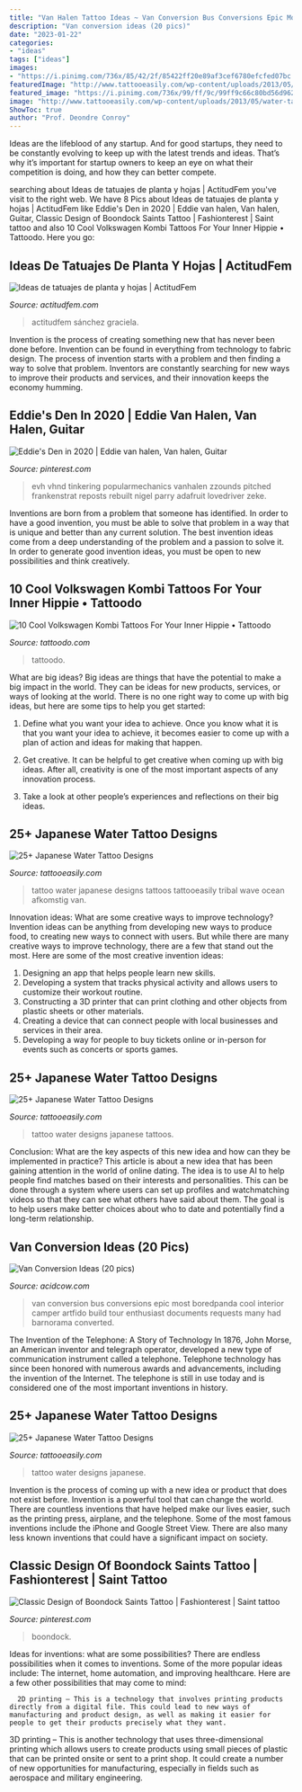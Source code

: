 ```yaml
---
title: "Van Halen Tattoo Ideas ~ Van Conversion Bus Conversions Epic Most Boredpanda Cool Interior Camper Artfido Build Tour Enthusiast Documents Requests Many Had Barnorama Converted"
description: "Van conversion ideas (20 pics)"
date: "2023-01-22"
categories:
- "ideas"
tags: ["ideas"]
images:
- "https://i.pinimg.com/736x/85/42/2f/85422ff20e89af3cef6780efcfed07bc.jpg"
featuredImage: "http://www.tattooeasily.com/wp-content/uploads/2013/05/water-tattoo-designs-10.jpg"
featured_image: "https://i.pinimg.com/736x/99/ff/9c/99ff9c66c80bd56d9620cb7a19538b31.jpg"
image: "http://www.tattooeasily.com/wp-content/uploads/2013/05/water-tattoo-designs-18.jpg"
ShowToc: true
author: "Prof. Deondre Conroy"
---
```



Ideas are the lifeblood of any startup. And for good startups, they need to be constantly evolving to keep up with the latest trends and ideas. That’s why it’s important for startup owners to keep an eye on what their competition is doing, and how they can better compete.

	

		
searching about Ideas de tatuajes de planta y hojas | ActitudFem you've visit to the right web. We have 8 Pics about Ideas de tatuajes de planta y hojas | ActitudFem like Eddie&#039;s Den in 2020 | Eddie van halen, Van halen, Guitar, Classic Design of Boondock Saints Tattoo | Fashionterest | Saint tattoo and also 10 Cool Volkswagen Kombi Tattoos For Your Inner Hippie • Tattoodo. Here you go:
		
    
## Ideas De Tatuajes De Planta Y Hojas | ActitudFem

<img loading=lazy src="https://cdn2.actitudfem.com/media/files/styles/large/public/images/2019/07/tatuajes-de-plantas-flores-y-hojas-11.jpg" onerror="this.onerror=null;this.src='https://tse1.mm.bing.net/th?id=OIP.KeMoivJuwJAITc956PvR_QHaFk&amp;pid=15.1';" alt="Ideas de tatuajes de planta y hojas | ActitudFem">

_Source: actitudfem.com_

>actitudfem sánchez graciela. 

	

Invention is the process of creating something new that has never been done before. Invention can be found in everything from technology to fabric design. The process of invention starts with a problem and then finding a way to solve that problem. Inventors are constantly searching for new ways to improve their products and services, and their innovation keeps the economy humming.

    
## Eddie&#039;s Den In 2020 | Eddie Van Halen, Van Halen, Guitar

<img loading=lazy src="https://i.pinimg.com/736x/99/ff/9c/99ff9c66c80bd56d9620cb7a19538b31.jpg" onerror="this.onerror=null;this.src='https://tse3.mm.bing.net/th?id=OIP._ahF8v9dAXch4zMpFqzZBwHaLH&amp;pid=15.1';" alt="Eddie&#039;s Den in 2020 | Eddie van halen, Van halen, Guitar">

_Source: pinterest.com_

>evh vhnd tinkering popularmechanics vanhalen zzounds pitched frankenstrat reposts rebuilt nigel parry adafruit lovedriver zeke. 

	

Inventions are born from a problem that someone has identified. In order to have a good invention, you must be able to solve that problem in a way that is unique and better than any current solution. The best invention ideas come from a deep understanding of the problem and a passion to solve it. In order to generate good invention ideas, you must be open to new possibilities and think creatively.

    
## 10 Cool Volkswagen Kombi Tattoos For Your Inner Hippie • Tattoodo

<img loading=lazy src="https://d1kq2dqeox7x40.cloudfront.net/images/news_uploads/legacy/0/24065.jpg?w=1200" onerror="this.onerror=null;this.src='https://tse4.mm.bing.net/th?id=OIP.8o_VxNeSNO9_F0ziYTMXuQHaD4&amp;pid=15.1';" alt="10 Cool Volkswagen Kombi Tattoos For Your Inner Hippie • Tattoodo">

_Source: tattoodo.com_

>tattoodo. 

	

What are big ideas?
Big ideas are things that have the potential to make a big impact in the world. They can be ideas for new products, services, or ways of looking at the world. There is no one right way to come up with big ideas, but here are some tips to help you get started:
1. Define what you want your idea to achieve. Once you know what it is that you want your idea to achieve, it becomes easier to come up with a plan of action and ideas for making that happen.

2. Get creative. It can be helpful to get creative when coming up with big ideas. After all, creativity is one of the most important aspects of any innovation process.

3. Take a look at other people’s experiences and reflections on their big ideas.

    
## 25+ Japanese Water Tattoo Designs

<img loading=lazy src="http://www.tattooeasily.com/wp-content/uploads/2013/05/water-tattoo-designs-18.jpg" onerror="this.onerror=null;this.src='https://tse2.mm.bing.net/th?id=OIP.NugTlSV10a9khatT7eXV7QHaJ1&amp;pid=15.1';" alt="25+ Japanese Water Tattoo Designs">

_Source: tattooeasily.com_

>tattoo water japanese designs tattoos tattooeasily tribal wave ocean afkomstig van. 

	

Innovation ideas: What are some creative ways to improve technology?
Invention ideas can be anything from developing new ways to produce food, to creating new ways to connect with users. But while there are many creative ways to improve technology, there are a few that stand out the most. Here are some of the most creative invention ideas:
1. Designing an app that helps people learn new skills.
2. Developing a system that tracks physical activity and allows users to customize their workout routine.
3. Constructing a 3D printer that can print clothing and other objects from plastic sheets or other materials.
4. Creating a device that can connect people with local businesses and services in their area.
5. Developing a way for people to buy tickets online or in-person for events such as concerts or sports games.

    
## 25+ Japanese Water Tattoo Designs

<img loading=lazy src="http://www.tattooeasily.com/wp-content/uploads/2013/05/water-tattoo-designs-10.jpg" onerror="this.onerror=null;this.src='https://tse3.mm.bing.net/th?id=OIP._VewQ5eERnPWXxYvGedCYgHaFA&amp;pid=15.1';" alt="25+ Japanese Water Tattoo Designs">

_Source: tattooeasily.com_

>tattoo water designs japanese tattoos. 

	

Conclusion: What are the key aspects of this new idea and how can they be implemented in practice?
This article is about a new idea that has been gaining attention in the world of online dating. The idea is to use AI to help people find matches based on their interests and personalities. This can be done through a system where users can set up profiles and watchmatching videos so that they can see what others have said about them. The goal is to help users make better choices about who to date and potentially find a long-term relationship.

    
## Van Conversion Ideas (20 Pics)

<img loading=lazy src="https://cdn.acidcow.com/pics/20190410/van_conversion_ideas_19.jpg" onerror="this.onerror=null;this.src='https://tse4.mm.bing.net/th?id=OIP.trkkjkFpFkOwoopait3tcQHaLW&amp;pid=15.1';" alt="Van Conversion Ideas (20 pics)">

_Source: acidcow.com_

>van conversion bus conversions epic most boredpanda cool interior camper artfido build tour enthusiast documents requests many had barnorama converted. 

	

The Invention of the Telephone: A Story of Technology
In 1876, John Morse, an American inventor and telegraph operator, developed a new type of communication instrument called a telephone. Telephone technology has since been honored with numerous awards and advancements, including the invention of the Internet. The telephone is still in use today and is considered one of the most important inventions in history.

    
## 25+ Japanese Water Tattoo Designs

<img loading=lazy src="http://www.tattooeasily.com/wp-content/uploads/2013/05/water-tattoo-designs-3.jpg" onerror="this.onerror=null;this.src='https://tse1.mm.bing.net/th?id=OIP.Cy9J6pmEV3pr6uv5NWJGCQHaJ3&amp;pid=15.1';" alt="25+ Japanese Water Tattoo Designs">

_Source: tattooeasily.com_

>tattoo water designs japanese. 

	

Invention is the process of coming up with a new idea or product that does not exist before. Invention is a powerful tool that can change the world. There are countless inventions that have helped make our lives easier, such as the printing press, airplane, and the telephone. Some of the most famous inventions include the iPhone and Google Street View. There are also many less known inventions that could have a significant impact on society.

    
## Classic Design Of Boondock Saints Tattoo | Fashionterest | Saint Tattoo

<img loading=lazy src="https://i.pinimg.com/736x/85/42/2f/85422ff20e89af3cef6780efcfed07bc.jpg" onerror="this.onerror=null;this.src='https://tse2.mm.bing.net/th?id=OIP.nswq5jExSmkXmKTcB8p3zQHaJ3&amp;pid=15.1';" alt="Classic Design of Boondock Saints Tattoo | Fashionterest | Saint tattoo">

_Source: pinterest.com_

>boondock. 

	

Ideas for inventions: what are some possibilities?
There are endless possibilities when it comes to inventions. Some of the more popular ideas include:
The internet, home automation, and improving healthcare. Here are a few other possibilities that may come to mind: 

      2D printing – This is a technology that involves printing products directly from a digital file. This could lead to new ways of manufacturing and product design, as well as making it easier for people to get their products precisely what they want.
3D printing – This is another technology that uses three-dimensional printing which allows users to create products using small pieces of plastic that can be printed onsite or sent to a print shop. It could create a number of new opportunities for manufacturing, especially in fields such as aerospace and military engineering.

